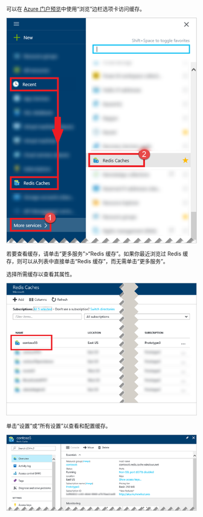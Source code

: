 可以在 [Azure 门户预览](https://portal.azure.cn)中使用“浏览”边栏选项卡访问缓存。

![Azure Redis 缓存浏览边栏选项卡](./media/redis-cache-browse/redis-cache-browse.png)  


若要查看缓存，请单击“更多服务”>“Redis 缓存”。如果你最近浏览过 Redis 缓存，则可以从列表中直接单击“Redis 缓存”，而无需单击“更多服务”。

选择所需缓存以查看其属性。

![Azure Redis 缓存浏览缓存列表](./media/redis-cache-browse/redis-caches.png)  


单击“设置”或“所有设置”以查看和配置缓存。

![Redis 缓存的所有设置](./media/redis-cache-browse/redis-cache-blade.png)  

<!---HONumber=Mooncake_1114_2016-->